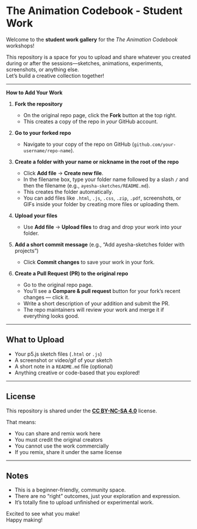 # The Animation Codebook - Student Work


Welcome to the **student work gallery** for the *The Animation Codebook* workshops!

This repository is a space for you to upload and share whatever you created during or after the sessions—sketches, animations, experiments, screenshots, or anything else.  
Let’s build a creative collection together!

---

**How to Add Your Work**


1. **Fork the repository**  
   - On the original repo page, click the **Fork** button at the top right.  
   - This creates a copy of the repo in *your* GitHub account.

2. **Go to your forked repo**  
   - Navigate to your copy of the repo on GitHub (`github.com/your-username/repo-name`).

3. **Create a folder with your name or nickname in the root of the repo**  
   - Click **Add file** → **Create new file**.  
   - In the filename box, type your folder name followed by a slash `/` and then the filename (e.g., `ayesha-sketches/README.md`).  
   - This creates the folder automatically.  
   - You can add files like `.html`, `.js`, `.css`, `.zip`, `.pdf`, screenshots, or GIFs inside your folder by creating more files or uploading them.

4. **Upload your files**  
   - Use **Add file** → **Upload files** to drag and drop your work into your folder.

5. **Add a short commit message** (e.g., “Add ayesha-sketches folder with projects”)  
   - Click **Commit changes** to save your work in your fork.

6. **Create a Pull Request (PR) to the original repo**  
   - Go to the original repo page.  
   - You’ll see a **Compare & pull request** button for your fork’s recent changes — click it.  
   - Write a short description of your addition and submit the PR.  
   - The repo maintainers will review your work and merge it if everything looks good.

---
## What to Upload

- Your p5.js sketch files (`.html` or `.js`)
- A screenshot or video/gif of your sketch
- A short note in a `README.md` file (optional)
- Anything creative or code-based that you explored!

---

## License

This repository is shared under the **[CC BY-NC-SA 4.0](https://creativecommons.org/licenses/by-nc-sa/4.0/)** license.

That means:
- You can share and remix work here
- You must credit the original creators
- You cannot use the work commercially
- If you remix, share it under the same license

---

## Notes

- This is a beginner-friendly, community space.
- There are no “right” outcomes, just your exploration and expression.
- It’s totally fine to upload unfinished or experimental work.

Excited to see what you make!  
Happy making! 


